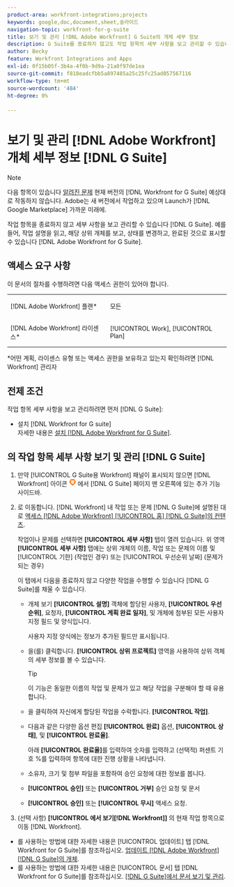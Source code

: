 ```yaml
---
product-area: workfront-integrations;projects
keywords: google,doc,document,sheet,슬라이드
navigation-topic: workfront-for-g-suite
title: 보기 및 관리 [!DNL Adobe Workfront] G Suite의 개체 세부 정보
description: G Suite를 종료하지 않고도 작업 항목의 세부 사항을 보고 관리할 수 있습니다. 예를 들어, 작업 설명을 읽고, 해당 상위 개체를 보고, 상태를 변경하고, 완료된 것으로 표시할 수 있습니다 [!DNL Adobe Workfront] G Suite용.
author: Becky
feature: Workfront Integrations and Apps
exl-id: 0f15b05f-3b4a-4f0b-9d9a-21a0f97de1ea
source-git-commit: f818eadcfbb5a897485a25c25fc25ad057567116
workflow-type: tm+mt
source-wordcount: '484'
ht-degree: 0%

---
```


# 보기 및 관리 [!DNL Adobe Workfront] 개체 세부 정보 [!DNL G Suite]

>[!NOTE]
>
>다음 항목이 있습니다 [알려진 문제](https://experienceleague.adobe.com/docs/workfront-known-issues/issues/new-workfront-experience/wf-current/wf-integrations-error-when-opening-wf-for-gsuite.html?lang=en) 현재 버전의 [!DNL Workfront for G Suite] 예상대로 작동하지 않습니다. Adobe는 새 버전에서 작업하고 있으며 Launch가 [!DNL Google Marketplace] 가까운 미래에.

작업 항목을 종료하지 않고 세부 사항을 보고 관리할 수 있습니다 [!DNL G Suite]. 예를 들어, 작업 설명을 읽고, 해당 상위 개체를 보고, 상태를 변경하고, 완료된 것으로 표시할 수 있습니다 [!DNL Adobe Workfront for G Suite].

## 액세스 요구 사항

이 문서의 절차를 수행하려면 다음 액세스 권한이 있어야 합니다.

<table style="table-layout:auto"> 
 <col> 
 <col> 
 <tbody> 
  <tr> 
   <td role="rowheader">[!DNL Adobe Workfront] 플랜*</td> 
   <td> <p>모든</p> </td> 
  </tr> 
  <tr> 
   <td role="rowheader">[!DNL Adobe Workfront] 라이센스*</td> 
   <td> <p>[!UICONTROL Work], [!UICONTROL Plan]</p> </td> 
  </tr> 
</tbody> 
</table>

&#42;어떤 계획, 라이센스 유형 또는 액세스 권한을 보유하고 있는지 확인하려면 [!DNL Workfront] 관리자

## 전제 조건

작업 항목 세부 사항을 보고 관리하려면 먼저 [!DNL G Suite]:

* 설치 [!DNL Workfront for G suite]\
   자세한 내용은 [설치 [!DNL Adobe Workfront for G Suite]](../../workfront-integrations-and-apps/workfront-for-g-suite/install-workfront-for-gsuite.md).

## 의 작업 항목 세부 사항 보기 및 관리 [!DNL G Suite]

1. 만약 [!UICONTROL G Suite용 Workfront] 패널이 표시되지 않으면 [!DNL Workfront] 아이콘 ![](assets/wf-lion-icon.png) 에서 [!DNL G Suite] 페이지 맨 오른쪽에 있는 추가 기능 사이드바.
1. 로 이동합니다. [!DNL Workfront] 내 작업 또는 문제 [!DNL G Suite]에 설명된 대로 [액세스 [!DNL Adobe Workfront] [!UICONTROL 홈] [!DNL G Suite]의 컨텐츠](../../workfront-integrations-and-apps/workfront-for-g-suite/access-wf-home-content-from-g-suite.md).

   작업이나 문제를 선택하면 **[!UICONTROL 세부 사항]** 탭이 열려 있습니다. 위 영역 **[!UICONTROL 세부 사항]** 탭에는 상위 개체의 이름, 작업 또는 문제의 이름 및 [!UICONTROL 기한] (작업인 경우) 또는 [!UICONTROL 우선순위 날짜] (문제가 되는 경우)


   이 탭에서 다음을 종료하지 않고 다양한 작업을 수행할 수 있습니다 [!DNL G Suite]를 채울 수 있습니다.

   * 개체 보기 **[!UICONTROL 설명]** 객체에 할당된 사용자, **[!UICONTROL 우선순위]**, 요청자, **[!UICONTROL 계획 완료 일자]**, 및 개체에 첨부된 모든 사용자 지정 필드 및 양식입니다.

      사용자 지정 양식에는 정보가 추가된 필드만 표시됩니다.

   * 을(를) 클릭합니다. **[!UICONTROL 상위 프로젝트]** 영역을 사용하여 상위 객체의 세부 정보를 볼 수 있습니다.

      >[!TIP]
      >
      >이 기능은 동일한 이름의 작업 및 문제가 있고 해당 작업을 구분해야 할 때 유용합니다.

   * 을 클릭하여 자신에게 할당된 작업을 수락합니다. **[!UICONTROL 작업]**.
   * 다음과 같은 다양한 옵션 편집 **[!UICONTROL 완료]** 옵션, **[!UICONTROL 상태]**, 및 **[!UICONTROL 완료율]**.

      아래 **[!UICONTROL 완료율]**&#x200B;를 입력하여 숫자를 입력하고 (선택적) 퍼센트 기호 %를 입력하여 항목에 대한 진행 상황을 나타냅니다.
   * 소유자, 크기 및 첨부 파일을 포함하여 승인 요청에 대한 정보를 봅니다.
   * **[!UICONTROL 승인]** 또는 **[!UICONTROL 거부]** 승인 요청 및 문서

   * **[!UICONTROL 승인]** 또는 **[!UICONTROL 무시]** 액세스 요청.

1. (선택 사항) **[!UICONTROL 에서 보기[!DNL Workfront]]** 의 현재 작업 항목으로 이동 [!DNL Workfront].

* 를 사용하는 방법에 대한 자세한 내용은 [!UICONTROL 업데이트] 탭 [!DNL Workfront for G Suite]를 참조하십시오. [업데이트 [!DNL Adobe Workfront] [!DNL G Suite]의 개체](../../workfront-integrations-and-apps/workfront-for-g-suite/update-a-workfront-object-in-gsuite.md).
* 를 사용하는 방법에 대한 자세한 내용은 [!UICONTROL 문서] 탭 [!DNL Workfront for G Suite]를 참조하십시오. [[!DNL G Suite]에서 문서 보기 및 관리](../../workfront-integrations-and-apps/workfront-for-g-suite/view-and-manage-documents-in-gsuite.md).
